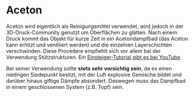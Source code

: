 # Aceton

Aceton wird eigentlich als Reinigungsmittel verwendet, wird jedoch in der 3D-Druck-Community genutzt um Oberflächen zu glätten. Nach einem Druck kommt das Objekt für kurze Zeit in ein Acetondampfbad (das Aceton kann erhitzt und ventiliert werden) und die einzelnen Layerschichten verschwinden. Diese Procedere empfiehlt sich vor allem bei der Verwendung Stützstrukturen. Ein [Einsteiger-Tutorial gibt es bei YouTube](https://www.youtube.com/watch?v=h2lm6FuaAWI).

Bei seiner Verwendung sollte **stets sehr vorsichtig sein**, da es einen niedrigen Siedepunkt besitzt, mit der Luft explosive Gemische bildet und darüber hinaus giftige Dämpfe absondert. Deswegen muss das Dampfbad in einem geschlossenen System (z.B. Topf) sein.
